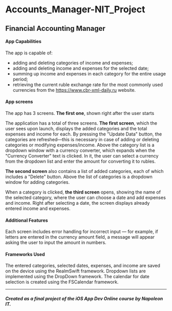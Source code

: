 # Accounts_Manager-NIT_Project
## Financial Accounting Manager

#### App Capabilities
The app is capable of:
- adding and deleting categories of income and expenses;
- adding and deleting income and expenses for the selected date;
- summing up income and expenses in each category for the entire usage period;
- retrieving the current ruble exchange rate for the most commonly used currencies from the https://www.cbr-xml-daily.ru website.

#### App screens
The app has 3 screens. **The first one**, shown right after the user starts 

The application has a total of three screens. **The first screen**, which the user sees upon launch, displays the added categories and the total expenses and income for each. By pressing the "Update Data" button, the categories are refreshed—this is necessary in case of adding or deleting categories or modifying expenses/income. Above the category list is a dropdown window with a currency converter, which expands when the "Currency Converter" text is clicked. In it, the user can select a currency from the dropdown list and enter the amount for converting it to rubles.

**The second screen** also contains a list of added categories, each of which includes a "Delete" button. Above the list of categories is a dropdown window for adding categories.

When a category is clicked, **the third screen** opens, showing the name of the selected category, where the user can choose a date and add expenses and income. Right after selecting a date, the screen displays already entered income and expenses.

#### Additional Features
Each screen includes error handling for incorrect input — for example, if letters are entered in the currency amount field, a message will appear asking the user to input the amount in numbers.

#### Frameworks Used

The entered categories, selected dates, expenses, and income are saved on the device using the RealmSwift framework.
Dropdown lists are implemented using the DropDown framework.
The calendar for date selection is created using the FSCalendar framework.

***

##### Created as a final project of the iOS App Dev Online course by Napoleon IT.
